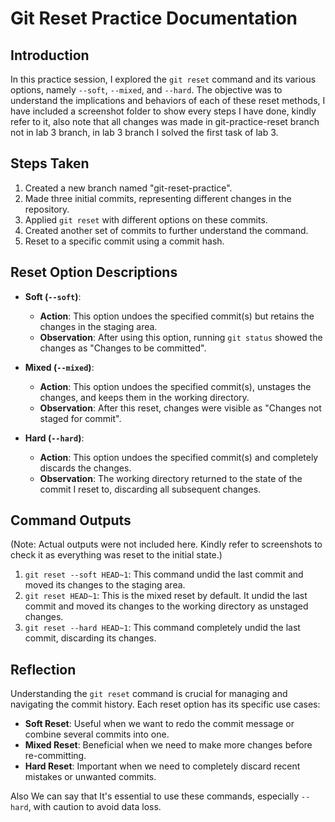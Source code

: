 
# Git Reset Practice Documentation

## Introduction

In this practice session, I explored the `git reset` command and its various options, namely `--soft`, `--mixed`, and `--hard`. The objective was to understand the implications and behaviors of each of these reset methods, I have included a screenshot folder to show every steps I have done, kindly refer to it, also note that all changes was made in git-practice-reset branch not in lab 3 branch, in lab 3 branch I solved the first task of lab 3.

## Steps Taken

1. Created a new branch named "git-reset-practice".
2. Made three initial commits, representing different changes in the repository.
3. Applied `git reset` with different options on these commits.
4. Created another set of commits to further understand the command.
5. Reset to a specific commit using a commit hash.

## Reset Option Descriptions

- **Soft (`--soft`)**: 
    - **Action**: This option undoes the specified commit(s) but retains the changes in the staging area.
    - **Observation**: After using this option, running `git status` showed the changes as "Changes to be committed".

- **Mixed (`--mixed`)**:
    - **Action**: This option undoes the specified commit(s), unstages the changes, and keeps them in the working directory.
    - **Observation**: After this reset, changes were visible as "Changes not staged for commit".

- **Hard (`--hard`)**: 
    - **Action**: This option undoes the specified commit(s) and completely discards the changes.
    - **Observation**: The working directory returned to the state of the commit I reset to, discarding all subsequent changes.

## Command Outputs

(Note: Actual outputs were not included here. Kindly refer to screenshots to check it as everything was reset to the initial state.)

1. `git reset --soft HEAD~1`: This command undid the last commit and moved its changes to the staging area.
2. `git reset HEAD~1`: This is the mixed reset by default. It undid the last commit and moved its changes to the working directory as unstaged changes.
3. `git reset --hard HEAD~1`: This command completely undid the last commit, discarding its changes.

## Reflection

Understanding the `git reset` command is crucial for managing and navigating the commit history. Each reset option has its specific use cases:

- **Soft Reset**: Useful when we want to redo the commit message or combine several commits into one.
- **Mixed Reset**: Beneficial when we need to make more changes before re-committing.
- **Hard Reset**: Important when we need to completely discard recent mistakes or unwanted commits.

Also We can say that It's essential to use these commands, especially `--hard`, with caution to avoid data loss. 
